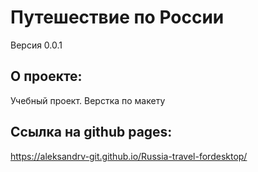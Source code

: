 # Путешествие по России
Версия 0.0.1

## О проекте:
Учебный проект. Верстка по макету

## Ссылка на github pages:
https://aleksandrv-git.github.io/Russia-travel-fordesktop/

